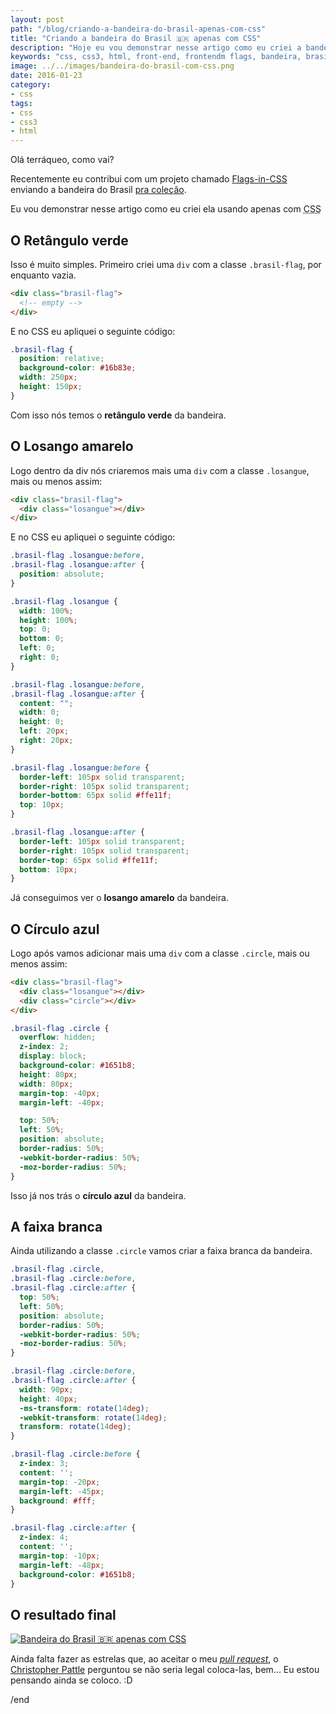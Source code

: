 ```yaml
---
layout: post
path: "/blog/criando-a-bandeira-do-brasil-apenas-com-css"
title: "Criando a bandeira do Brasil 🇧🇷 apenas com CSS"
description: "Hoje eu vou demonstrar nesse artigo como eu criei a bandeira do Brasil usando apenas com CSS"
keywords: "css, css3, html, front-end, frontendm flags, bandeira, brasil"
image: ../../images/bandeira-do-brasil-com-css.png
date: 2016-01-23
category:
- css
tags:
- css
- css3
- html
---
```


Olá terráqueo, como vai?

Recentemente eu contribui com um projeto chamado [Flags-in-CSS](https://github.com/pattle/Flags-in-CSS) enviando a bandeira do Brasil [pra coleção](http://pattle.github.io/Flags-in-CSS/).

Eu vou demonstrar nesse artigo como eu criei ela usando apenas com <abbr title="Cascading Style Sheets">CSS</abbr>

## O Retângulo verde

Isso é muito simples. Primeiro criei uma `div` com a classe `.brasil-flag`, por enquanto vazia.

```html
<div class="brasil-flag">
  <!-- empty -->
</div>
```

E no CSS eu apliquei o seguinte código:

```scss
.brasil-flag {
  position: relative;
  background-color: #16b83e;
  width: 250px;
  height: 150px;
}
```

Com isso nós temos o **retângulo verde** da bandeira.

## O Losango amarelo

Logo dentro da div nós criaremos mais uma `div` com a classe `.losangue`, mais ou menos assim:

```html
<div class="brasil-flag">
  <div class="losangue"></div>
</div>
```

E no CSS eu apliquei o seguinte código:

```scss
.brasil-flag .losangue:before,
.brasil-flag .losangue:after {
  position: absolute;
}

.brasil-flag .losangue {
  width: 100%;
  height: 100%;
  top: 0;
  bottom: 0;
  left: 0;
  right: 0;
}

.brasil-flag .losangue:before,
.brasil-flag .losangue:after {
  content: "";
  width: 0;
  height: 0;
  left: 20px;
  right: 20px;
}

.brasil-flag .losangue:before {
  border-left: 105px solid transparent;
  border-right: 105px solid transparent;
  border-bottom: 65px solid #ffe11f;
  top: 10px;
}

.brasil-flag .losangue:after {
  border-left: 105px solid transparent;
  border-right: 105px solid transparent;
  border-top: 65px solid #ffe11f;
  bottom: 10px;
}
```

Já conseguimos ver o **losango amarelo** da bandeira.

## O Círculo azul

Logo após vamos adicionar mais uma `div` com a classe `.circle`, mais ou menos assim:

```html
<div class="brasil-flag">
  <div class="losangue"></div>
  <div class="circle"></div>
</div>
```

```scss
.brasil-flag .circle {
  overflow: hidden;
  z-index: 2;
  display: block;
  background-color: #1651b8;
  height: 80px;
  width: 80px;
  margin-top: -40px;
  margin-left: -40px;

  top: 50%;
  left: 50%;
  position: absolute;
  border-radius: 50%;
  -webkit-border-radius: 50%;
  -moz-border-radius: 50%;
}
```

Isso já nos trás o **círculo azul** da bandeira.

## A faixa branca

Ainda utilizando a classe `.circle` vamos criar a faixa branca da bandeira.

```scss
.brasil-flag .circle,
.brasil-flag .circle:before,
.brasil-flag .circle:after {
  top: 50%;
  left: 50%;
  position: absolute;
  border-radius: 50%;
  -webkit-border-radius: 50%;
  -moz-border-radius: 50%;
}

.brasil-flag .circle:before,
.brasil-flag .circle:after {
  width: 90px;
  height: 40px;
  -ms-transform: rotate(14deg);
  -webkit-transform: rotate(14deg);
  transform: rotate(14deg);
}

.brasil-flag .circle:before {
  z-index: 3;
  content: '';
  margin-top: -20px;
  margin-left: -45px;
  background: #fff;
}

.brasil-flag .circle:after {
  z-index: 4;
  content: '';
  margin-top: -10px;
  margin-left: -48px;
  background-color: #1651b8;
}
```

## O resultado final

[![Bandeira do Brasil 🇧🇷 apenas com CSS](https://codepen.io/oknoblich/pen/zrRRwx/image/large.png)](https://codepen.io/nandomoreirame/pen/zrRRwx)

Ainda falta fazer as estrelas que, ao aceitar o meu [_pull request_](https://github.com/pattle/Flags-in-CSS/pull/5), o [Christopher Pattle](https://github.com/pattle) perguntou se não seria legal coloca-las, bem... Eu estou pensando ainda se coloco. :D

/end
